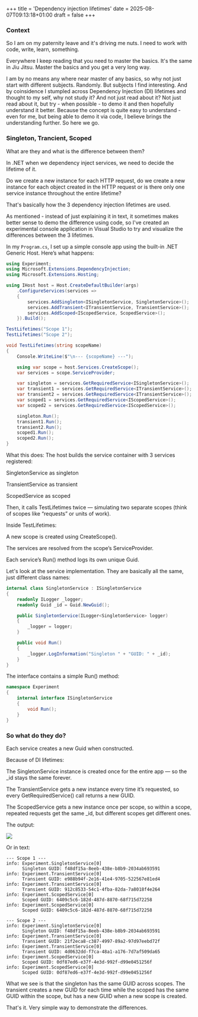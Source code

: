 +++
title = 'Dependency injection lifetimes'
date = 2025-08-07T09:13:18+01:00
draft = false
+++

### Context

So I am on my paternity leave and it's driving me nuts. I need to work with code, write, learn, something.

Everywhere I keep reading that you need to master the basics. It's the same in Jiu Jitsu. Master the basics and you get a very long way.

I am by no means any where near master of any basics, so why not just start with different subjects. Randomly. But subjects I find interesting. And by coinsidence I stumpled across Dependency Injection (DI) lifetimes and thought to my self, why not study it? And not just read about it?
Not just read about it, but try - when possible - to demo it and then hopefully understand it better. Because the concept is quite easy to understand - even for me, but being able to demo it via code, I believe brings the understanding further. So here we go.

### Singleton, Trancient, Scoped

What are they and what is the difference between them?

In .NET when we dependency inject services, we need to decide the lifetime of it. 

Do we create a new instance for each HTTP request, do we create a new instance for each object created in the HTTP request or is there only one service instance throughout the entire lifetime?

That's basically how the 3 dependency injection lifetimes are used.

As mentioned - instead of just explaining it in text, it sometimes makes better sense to demo the difference using code, so I've created an experimental console application in Visual Studio to try and visualize the differences between the 3 lifetimes.

In my `Program.cs`, I set up a simple console app using the built-in .NET Generic Host. Here’s what happens:

```cs
using Experiment;
using Microsoft.Extensions.DependencyInjection;
using Microsoft.Extensions.Hosting;

using IHost host = Host.CreateDefaultBuilder(args)
    .ConfigureServices(services =>
    {
        services.AddSingleton<ISingletonService, SingletonService>();
        services.AddTransient<ITransientService, TransientService>();
        services.AddScoped<IScopedService, ScopedService>();
    }).Build();

TestLifetimes("Scope 1");
TestLifetimes("Scope 2");

void TestLifetimes(string scopeName)
{
    Console.WriteLine($"\n--- {scopeName} ---");

    using var scope = host.Services.CreateScope();
    var services = scope.ServiceProvider;

    var singleton = services.GetRequiredService<ISingletonService>();
    var transient1 = services.GetRequiredService<ITransientService>();
    var transient2 = services.GetRequiredService<ITransientService>();
    var scoped1 = services.GetRequiredService<IScopedService>();
    var scoped2 = services.GetRequiredService<IScopedService>();

    singleton.Run();
    transient1.Run();
    transient2.Run();
    scoped1.Run();
    scoped2.Run();
}
```

What this does:
The host builds the service container with 3 services registered:

SingletonService as singleton

TransientService as transient

ScopedService as scoped

Then, it calls TestLifetimes twice — simulating two separate scopes (think of scopes like “requests” or units of work).

Inside TestLifetimes:

A new scope is created using CreateScope().

The services are resolved from the scope’s ServiceProvider.

Each service’s Run() method logs its own unique Guid.

Let's look at the service implementation. They are basically all the same, just different class names:


```cs
internal class SingletonService : ISingletonService
{
    readonly ILogger _logger;
    readonly Guid _id = Guid.NewGuid();

    public SingletonService(ILogger<SingletonService> logger)
    {
        _logger = logger;
    }

    public void Run()
    {
        _logger.LogInformation("Singleton " + "GUID: " + _id);
    }
}
```

The interface contains a simple Run() method:

```cs
namespace Experiment
{
    internal interface ISingletonService
    {
        void Run();
    }
}
```

### So what do they do?


Each service creates a new Guid when constructed.

Because of DI lifetimes:

The SingletonService instance is created once for the entire app — so the _id stays the same forever.

The TransientService gets a new instance every time it’s requested, so every GetRequiredService<ITransientService>() call returns a new GUID.

The ScopedService gets a new instance once per scope, so within a scope, repeated requests get the same _id, but different scopes get different ones.

The output:

![](/images/dependency-injection-lifetime-output.png)

Or in text:

```
--- Scope 1 ---
info: Experiment.SingletonService[0]
      Singleton GUID: f48df15a-8eeb-438e-b8b9-2034ab693591
info: Experiment.TransientService[0]
      Transient GUID: e988b94f-2e16-41e4-9705-522567e81ed4
info: Experiment.TransientService[0]
      Transient GUID: 912c8533-54c1-4fba-82da-7a8018f4e264
info: Experiment.ScopedService[0]
      Scoped GUID: 6409c5c6-182d-487d-8870-68f715d72258
info: Experiment.ScopedService[0]
      Scoped GUID: 6409c5c6-182d-487d-8870-68f715d72258

--- Scope 2 ---
info: Experiment.SingletonService[0]
      Singleton GUID: f48df15a-8eeb-438e-b8b9-2034ab693591
info: Experiment.TransientService[0]
      Transient GUID: 21f2eca8-c387-4997-89a2-97d97eebd72f
info: Experiment.TransientService[0]
      Transient GUID: 4d0632dd-f7ca-48a1-a176-7d7af509da65
info: Experiment.ScopedService[0]
      Scoped GUID: 0df87ed6-e37f-4e3d-992f-d99e0451256f
info: Experiment.ScopedService[0]
      Scoped GUID: 0df87ed6-e37f-4e3d-992f-d99e0451256f
```

What we see is that the singleton has the same GUID across scopes. The transient creates a new GUID for each time while the scoped has the same GUID within the scope, but has a new GUID when a new scope is created.

That's it. Very simple way to demonstrate the differences.

